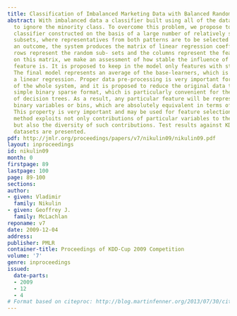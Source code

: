 ```yaml
---
title: Classification of Imbalanced Marketing Data with Balanced Random Sets
abstract: With imbalanced data a classifier built using all of the data has the tendency
  to ignore the minority class. To overcome this problem, we propose to use an ensemble
  classifier constructed on the basis of a large number of relatively small and balanced
  subsets, where representatives from both patterns are to be selected randomly. As
  an outcome, the system produces the matrix of linear regression coefficients whose
  rows represent the random sub- sets and the columns represent the features. Based
  on this matrix, we make an assessment of how stable the influence of a particular
  feature is. It is proposed to keep in the model only features with stable influence.
  The final model represents an average of the base-learners, which is not necessarily
  a linear regression. Proper data pre-processing is very important for the effectiveness
  of the whole system, and it is proposed to reduce the original data to the most
  simple binary sparse format, which is particularly convenient for the construction
  of decision trees. As a result, any particular feature will be represented by several
  binary variables or bins, which are absolutely equivalent in terms of data structure.
  This property is very important and may be used for feature selection. The proposed
  method exploits not only contributions of particular variables to the base-learners,
  but also the diversity of such contributions. Test results against KDD-2009 competition
  datasets are presented.
pdf: http://jmlr.org/proceedings/papers/v7/nikulin09/nikulin09.pdf
layout: inproceedings
id: nikulin09
month: 0
firstpage: 89
lastpage: 100
page: 89-100
sections: 
author:
- given: Vladimir
  family: Nikulin
- given: Geoffrey J.
  family: McLachlan
reponame: v7
date: 2009-12-04
address: 
publisher: PMLR
container-title: Proceedings of KDD-Cup 2009 Competition
volume: '7'
genre: inproceedings
issued:
  date-parts:
  - 2009
  - 12
  - 4
# Format based on citeproc: http://blog.martinfenner.org/2013/07/30/citeproc-yaml-for-bibliographies/
---
```

